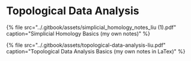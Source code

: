 # Topological Data Analysis

{% file src="../.gitbook/assets/simplicial\_homology\_notes\_liu \(1\).pdf" caption="Simplicial Homology Basics \(my own notes\)" %}

{% file src="../.gitbook/assets/topological-data-analysis-liu.pdf" caption="Topological Data Analysis Basics \(my own notes in LaTex\)" %}



